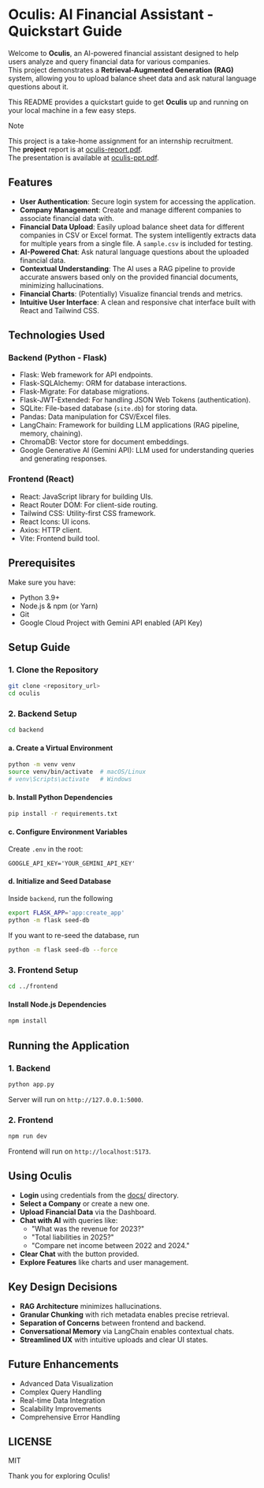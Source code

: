 # Oculis: AI Financial Assistant - Quickstart Guide

Welcome to **Oculis**, an AI-powered financial assistant designed to help users analyze and query financial data for various companies.  
This project demonstrates a **Retrieval-Augmented Generation (RAG)** system, allowing you to upload balance sheet data and ask natural language questions about it.

This README provides a quickstart guide to get **Oculis** up and running on your local machine in a few easy steps.

> [!NOTE]  
> This project is a take-home assignment for an internship recruitment.  
> The **project** report is at [oculis-report.pdf](https://github.com/tanvincible/oculis/blob/main/oculis-report.pdf).  
> The presentation is available at [oculis-ppt.pdf](https://github.com/tanvincible/oculis/blob/main/oculis-ppt.pdf).

## Features

- **User Authentication**: Secure login system for accessing the application.
- **Company Management**: Create and manage different companies to associate financial data with.
- **Financial Data Upload**: Easily upload balance sheet data for different companies in CSV or Excel format. The system intelligently extracts data for multiple years from a single file. A `sample.csv` is included for testing.
- **AI-Powered Chat**: Ask natural language questions about the uploaded financial data.
- **Contextual Understanding**: The AI uses a RAG pipeline to provide accurate answers based only on the provided financial documents, minimizing hallucinations.
- **Financial Charts**: (Potentially) Visualize financial trends and metrics.
- **Intuitive User Interface**: A clean and responsive chat interface built with React and Tailwind CSS.

## Technologies Used

### Backend (Python - Flask)
- Flask: Web framework for API endpoints.
- Flask-SQLAlchemy: ORM for database interactions.
- Flask-Migrate: For database migrations.
- Flask-JWT-Extended: For handling JSON Web Tokens (authentication).
- SQLite: File-based database (`site.db`) for storing data.
- Pandas: Data manipulation for CSV/Excel files.
- LangChain: Framework for building LLM applications (RAG pipeline, memory, chaining).
- ChromaDB: Vector store for document embeddings.
- Google Generative AI (Gemini API): LLM used for understanding queries and generating responses.

### Frontend (React)
- React: JavaScript library for building UIs.
- React Router DOM: For client-side routing.
- Tailwind CSS: Utility-first CSS framework.
- React Icons: UI icons.
- Axios: HTTP client.
- Vite: Frontend build tool.

## Prerequisites

Make sure you have:
- Python 3.9+
- Node.js & npm (or Yarn)
- Git
- Google Cloud Project with Gemini API enabled (API Key)

## Setup Guide

### 1. Clone the Repository

```bash
git clone <repository_url>
cd oculis
```

### 2. Backend Setup

```bash
cd backend
```

#### a. Create a Virtual Environment

```bash
python -m venv venv
source venv/bin/activate  # macOS/Linux
# venv\Scripts\activate   # Windows
```

#### b. Install Python Dependencies

```bash
pip install -r requirements.txt
```

#### c. Configure Environment Variables

Create `.env` in the root:

```env
GOOGLE_API_KEY='YOUR_GEMINI_API_KEY'
```

#### d. Initialize and Seed Database

Inside `backend`, run the following

```bash
export FLASK_APP='app:create_app'
python -m flask seed-db 
```

If you want to re-seed the database, run

```bash
python -m flask seed-db --force
```

### 3. Frontend Setup

```bash
cd ../frontend
```

#### Install Node.js Dependencies

```bash
npm install
```

## Running the Application

### 1. Backend

```bash
python app.py
```

Server will run on `http://127.0.0.1:5000`.

### 2. Frontend

```bash
npm run dev
```

Frontend will run on `http://localhost:5173`.

## Using Oculis

* **Login** using credentials from the [docs/]() directory.
* **Select a Company** or create a new one.
* **Upload Financial Data** via the Dashboard.
* **Chat with AI** with queries like:
  * "What was the revenue for 2023?"
  * "Total liabilities in 2025?"
  * "Compare net income between 2022 and 2024."
* **Clear Chat** with the button provided.
* **Explore Features** like charts and user management.

## Key Design Decisions

* **RAG Architecture** minimizes hallucinations.
* **Granular Chunking** with rich metadata enables precise retrieval.
* **Separation of Concerns** between frontend and backend.
* **Conversational Memory** via LangChain enables contextual chats.
* **Streamlined UX** with intuitive uploads and clear UI states.

## Future Enhancements

* Advanced Data Visualization
* Complex Query Handling
* Real-time Data Integration
* Scalability Improvements
* Comprehensive Error Handling

## LICENSE

MIT

Thank you for exploring Oculis!
